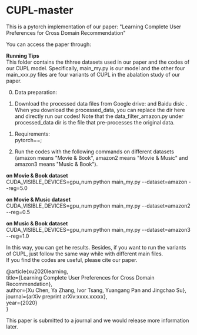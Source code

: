 # CUPL-master
This is a pytorch implementation of our paper: "Learning Complete User Preferences for Cross Domain Recommendation"  

You can access the paper through:  

**Running Tips**  
This folder contains the thhree datasets used in our paper and the codes of our CUPL model. Specifically, main_my.py is our model and the other four main_xxx.py files are four variants of CUPL in the abalation study of our paper.  

0. Data preparation:  
1) Download the processed data files from Google drive: and Baidu disk: . When you download the processed_data, you can replace the dir here and directly run our codes! Note that the data_filter_amazon.py under processed_data dir is the file that pre-processes the original data. 

1. Requirements:  
pytorch==;  

2. Run the codes with the following commands on different datasets (amazon means "Movie & Book", amazon2 means "Movie & Music" and amazon3 means "Music & Book").  

**on Movie & Book dataset**  
CUDA_VISIBLE_DEVICES=gpu_num python main_my.py --dataset=amazon --reg=5.0  

**on Movie & Music dataset**  
CUDA_VISIBLE_DEVICES=gpu_num python main_my.py --dataset=amazon2 --reg=0.5  

**on Music & Book dataset**  
CUDA_VISIBLE_DEVICES=gpu_num python main_my.py --dataset=amazon3 --reg=1.0  

In this way, you can get he results. Besides, if you want to run the variants of CUPL, just follow the same way while with different main files.  
If you find the codes are useful, please cite our paper.

@article{xu2020learning,  
  title={Learning Complete User Preferences for Cross Domain Recommendation},  
  author={Xu Chen, Ya Zhang, Ivor Tsang, Yuangang Pan and Jingchao Su},  
  journal={arXiv preprint arXiv:xxxx.xxxxx},  
  year={2020}  
}  

This paper is submitted to a journal and we would release more information later.
